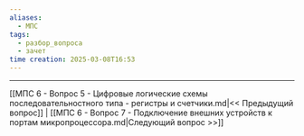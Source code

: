 ```yaml
---
aliases:
  - МПС
tags:
  - разбор_вопроса
  - зачет
time creation: 2025-03-08T16:53
---
```


---
[[МПС 6 - Вопрос 5 - Цифровые логические схемы последовательностного типа - регистры и счетчики.md|<< Предыдущий вопрос]] | [[МПС 6 - Вопрос 7 - Подключение внешних устройств к портам микропроцессора.md|Следующий вопрос >>]]